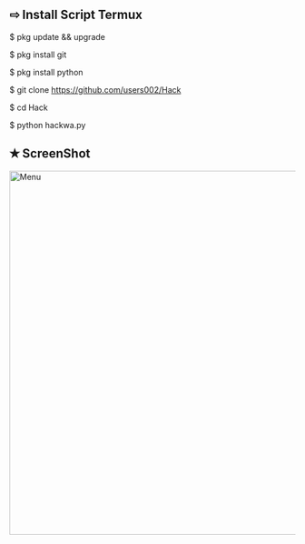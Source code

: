 ## ⇨  Install Script Termux

$ pkg update && upgrade  

$ pkg install git 

$ pkg install python
 
$ git clone https://github.com/users002/Hack

$ cd Hack

$ python hackwa.py


## ✭ ScreenShot
 <img src="https://github.com/users002/Hack/blob/main/20211009_215930.jpg" width="640" title="ScreenShot" alt="Menu">
</p> 
